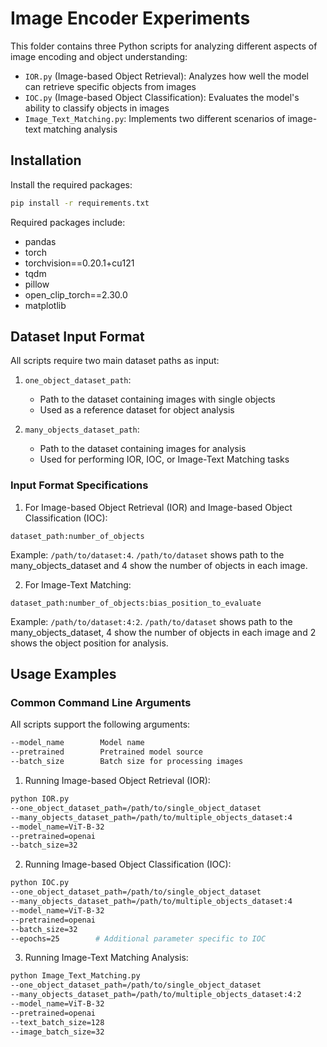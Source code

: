 # Image Encoder Experiments

This folder contains three Python scripts for analyzing different aspects of image encoding and object understanding:

- `IOR.py` (Image-based Object Retrieval): Analyzes how well the model can retrieve specific objects from images
- `IOC.py` (Image-based Object Classification): Evaluates the model's ability to classify objects in images
- `Image_Text_Matching.py`: Implements two different scenarios of image-text matching analysis

## Installation

Install the required packages:
```bash
pip install -r requirements.txt
```

Required packages include:
- pandas
- torch
- torchvision==0.20.1+cu121
- tqdm
- pillow
- open_clip_torch==2.30.0
- matplotlib

## Dataset Input Format

All scripts require two main dataset paths as input:

1. `one_object_dataset_path`: 
   - Path to the dataset containing images with single objects
   - Used as a reference dataset for object analysis

2. `many_objects_dataset_path`:
   - Path to the dataset containing images for analysis
   - Used for performing IOR, IOC, or Image-Text Matching tasks

### Input Format Specifications

1. For Image-based Object Retrieval (IOR) and Image-based Object Classification (IOC):
```
dataset_path:number_of_objects
```
Example: `/path/to/dataset:4`. `/path/to/dataset` shows path to the many_objects_dataset and 4 show the number of objects in each image.

2. For Image-Text Matching:
```
dataset_path:number_of_objects:bias_position_to_evaluate
```
Example: `/path/to/dataset:4:2`. `/path/to/dataset` shows path to the many_objects_dataset, 4 show the number of objects in each image and 2 shows the object position for analysis.

## Usage Examples

### Common Command Line Arguments

All scripts support the following arguments:
```bash
--model_name        Model name
--pretrained        Pretrained model source
--batch_size        Batch size for processing images
```

1. Running Image-based Object Retrieval (IOR):
```bash
python IOR.py 
--one_object_dataset_path=/path/to/single_object_dataset 
--many_objects_dataset_path=/path/to/multiple_objects_dataset:4
--model_name=ViT-B-32
--pretrained=openai
--batch_size=32
```

2. Running Image-based Object Classification (IOC):
```bash
python IOC.py 
--one_object_dataset_path=/path/to/single_object_dataset 
--many_objects_dataset_path=/path/to/multiple_objects_dataset:4
--model_name=ViT-B-32
--pretrained=openai
--batch_size=32
--epochs=25        # Additional parameter specific to IOC
```

3. Running Image-Text Matching Analysis:
```bash
python Image_Text_Matching.py 
--one_object_dataset_path=/path/to/single_object_dataset 
--many_objects_dataset_path=/path/to/multiple_objects_dataset:4:2
--model_name=ViT-B-32
--pretrained=openai
--text_batch_size=128
--image_batch_size=32
```
